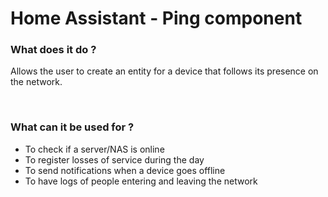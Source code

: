 # Home Assistant - Ping component

### What does it do ?
Allows the user to create an entity for a device that follows its presence on the network.

&nbsp;
### What can it be used for ?
- To check if a server/NAS is online
- To register losses of service during the day
- To send notifications when a device goes offline
- To have logs of people entering and leaving the network